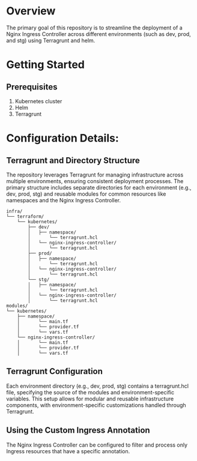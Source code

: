 
# Overview
The primary goal of this repository is to streamline the deployment of a Nginx Ingress Controller across different environments (such as dev, prod, and stg) using Terragrunt and helm. 

# Getting Started

## Prerequisites
1. Kubernetes cluster
2. Helm
3. Terragrunt

# Configuration Details:

## Terragrunt and Directory Structure
The repository leverages Terragrunt for managing infrastructure across multiple environments, ensuring consistent deployment processes. The primary structure includes separate directories for each environment (e.g., dev, prod, stg) and reusable modules for common resources like namespaces and the Nginx Ingress Controller.

```
infra/
└── terraform/
    └── kubernetes/
        ├── dev/
        │   ├── namespace/
        │       └── terragrunt.hcl
        │   └── nginx-ingress-controller/
        │       └── terragrunt.hcl
        ├── prod/
        │   ├── namespace/
        │       └── terragrunt.hcl
        │   └── nginx-ingress-controller/
        │       └── terragrunt.hcl
        └── stg/
        │   ├── namespace/
        │       └── terragrunt.hcl
        │   └── nginx-ingress-controller/
        │       └── terragrunt.hcl
modules/
└── kubernetes/
    ├── namespace/ 
    │       └── main.tf 
    │       └── provider.tf 
    │       └── vars.tf
    └── nginx-ingress-controller/
    │       └── main.tf 
    │       └── provider.tf 
    │       └── vars.tf
```

## Terragrunt Configuration
Each environment directory (e.g., dev, prod, stg) contains a terragrunt.hcl file, specifying the source of the modules and environment-specific variables. This setup allows for modular and reusable infrastructure components, with environment-specific customizations handled through Terragrunt.

## Using the Custom Ingress Annotation
The Nginx Ingress Controller can be configured to filter and process only Ingress resources that have a specific annotation.